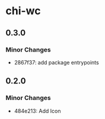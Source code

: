 # chi-wc

## 0.3.0

### Minor Changes

- 2867f37: add package entrypoints

## 0.2.0

### Minor Changes

- 484e213: Add Icon
